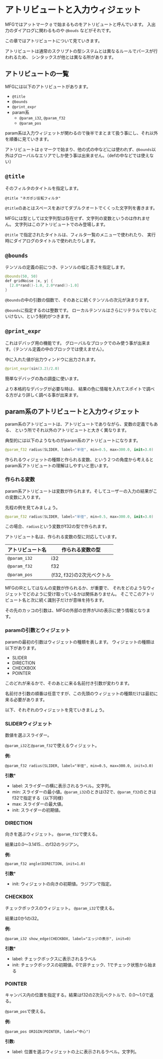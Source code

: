 # アトリビュートと入力ウィジェット

MFGではアットマーク `@` で始まるものをアトリビュートと呼んでいます。
入出力のダイアログに関わるものや `@bouds` などがそれです。

この章ではアトリビュートについて見ていきます。

アトリビュートは通常のスクリプトの型システムとは異なるルールでパースが行われるため、
シンタックスが他とは異なる所があります。

## アトリビュートの一覧

MFGには以下のアトリビュートがあります。

- `@title`
- `@bounds`
- `@print_expr`
- param系
  - `@param_i32`, `@param_f32`
  - `@param_pos`

param系は入力ウィジェットが関わるので後半でまとまて扱う事にし、それ以外を順番に見ていきます。

アトリビュートは `@` マークで始まり、他の式の中などには使われず、`@bounds`以外はグローバルなエリアでしか使う事は出来ません。（defの中などでは使えない）

## `@title`

そのフィルタのタイトルを指定します。

```
@title "ネガポジ反転フィルタ"
```

`@title`のあとはスペースをあけてダブルクオートでくくった文字列を書きます。

MFGには型としては文字列型は存在せず、文字列の変数というのは作れません。
文字列はこのアトリビュートでのみ登場します。

`@title` で指定されたタイトルは、フィルタ一覧のメニューで使われたり、
実行時にダイアログのタイトルで使われたりします。

## `@bounds`

テンソルの定義の前につき、テンソルの幅と高さを指定します。

```swift
@bounds(50, 50)
def gridNoise |x, y| {
  [2.0*rand()-1.0, 2.0*rand()-1.0]
}
```

`@bounds`の中の引数の個数で、そのあとに続くテンソルの次元が決まります。

`@bounds`に指定するのは整数です。
ローカルテンソルはさらにリテラルでないといけない、という制約がつきます。

## `@print_expr`

これはデバッグ用の機能です。
グローバルなブロックでのみ使う事が出来ます。（テンソル定義の中のブロックでは使えません）。

中に入れた値が出力ウィンドウに出力されます。

```swift
@print_expr(sin(3.2)/2.0)
```

簡単なデバッグの為の調査に使います。

より本格的なデバッグが必要な時は、
結果の色に情報を入れてスポイトで調べる方がより詳しく調べる事が出来ます。

## param系のアトリビュートと入力ウィジェット

param系のアトリビュートは、アトリビュートでありながら、変数の定義でもある、
という所でそれ以外のアトリビュートと大きく異なります。

典型的には以下のようなものがparam系のアトリビュートになります。

```swift
@param_f32 radius(SLIDER, label="半径", min=0.5, max=300.0, init=3.0)
```

作られるウィジェットの種類と作られる変数、という２つの角度から考えるとparam系アトリビュートの理解はしやすいと思います。

### 作られる変数

param系アトリビュートは変数が作られます。そしてユーザーの入力の結果がこの変数に入ります。

先程の例を見てみましょう。

```swift
@param_f32 radius(SLIDER, label="半径", min=0.5, max=300.0, init=3.0)
```

この場合、`radius`という変数がf32の型で作られます。

アトリビュート名は、作られる変数の型に対応しています。

| アトリビュート名 | 作られる変数の型 |
| ---- | ---- |
| `@param_i32` | i32 |
| `@param_f32` | f32 |
| `@param_pos` | (f32, f32)の2次元ベクトル |

MFGのIRとしてはなんの変数が作られるか、が重要で、
それをどのようなウィジェットでどのように受け取っているかは関係ありません。
そこでこのアトリビュート名と次に続く識別子だけが意味を持ちます。

その先のカッコの引数は、MFGの外部の世界がUIの表示に使う情報となります。

### paramの引数とウィジェット

paramの最初の引数はウィジェットの種類を表します。
ウィジェットの種類は以下があります。

- SLIDER  
- DIRECTION
- CHECKBOX
- POINTER  

このどれが来るかで、そのあとに来る名前付き引数が変わります。

名前付き引数の順番は任意ですが、この先頭のウィジェットの種類だけは最初に来る必要があります。

以下、それぞれのウィジェットを見ていきましょう。

### SLIDERウィジェット

数値を選ぶスライダー。

`@param_i32`と`@param_f32`で使えるウィジェット。

**例:**

```
@param_f32 radius(SLIDER, label="半径", min=0.5, max=300.0, init=3.0)
```

**引数***

- label: スライダーの横に表示されるラベル。文字列。
- min: スライダーの最小値。`@param_i32`のときはi32で、`@param_f32`のときはf32で指定する（以下同様）
- max: スライダーの最大値。
- init: スライダーの初期値。

### DIRECTION

向きを選ぶウィジェット。
`@param_f32`で使える。

結果は0.0〜3.1415... のf32のラジアン。

**例:**

```
@param_f32 angle(DIRECTION, init=1.0)
```

**引数***

- init: ウィジェットの向きの初期値。ラジアンで指定。

### CHECKBOX

チェックボックスのウィジェット。
`@param_i32`で使える。

結果は0か1のi32。

**例:**

```
@param_i32 show_edge(CHECKBOX, label="エッジの表示", init=0)
```

**引数***

- label: チェックボックスに表示されるラベル
- init: チェックボックスの初期値。0で非チェック、1でチェック状態から始まる


### POINTER

キャンバス内の位置を指定する。結果はf32の2次元ベクトルで、0.0〜1.0で返る。

`@param_pos`で使える。

**例:**

```
@param_pos ORIGIN(POINTER, label="中心")
```


**引数:**

- label: 位置を選ぶウィジェットの上に表示されるラベル。文字列。
